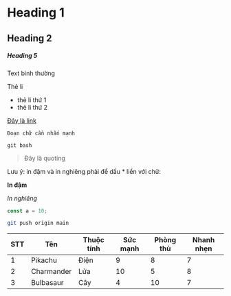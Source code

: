 # Heading 1

## Heading 2

##### Heading 5

Text bình thường

Thẻ li

- thẻ li thứ 1
- thẻ li thứ 2

[Đây là link](google.com)

`Đoạn chữ cần nhấn mạnh`

`git bash`

> Đây là quoting

Lưu ý: in đậm và in nghiêng phải để dấu \* liền với chữ:

**In đậm**

_In nghiêng_

```js
const a = 10;
```

```bash
git push origin main
```

| STT | Tên        | Thuộc tính | Sức mạnh | Phòng thủ | Nhanh nhẹn |
| --- | ---------- | ---------- | -------- | --------- | ---------- |
| 1   | Pikachu    | Điện       | 9        | 8         | 7          |
| 2   | Charmander | Lửa        | 10       | 5         | 8          |
| 3   | Bulbasaur  | Cây        | 4        | 10        | 7          |
